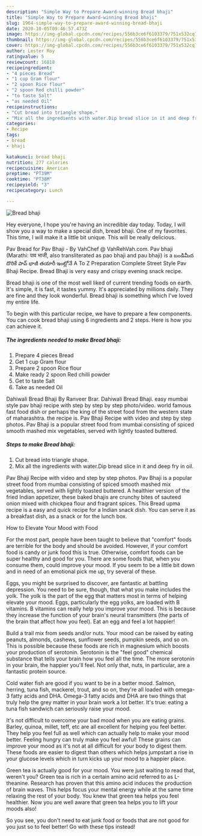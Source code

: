 ```yaml
---
description: "Simple Way to Prepare Award-winning Bread bhaji"
title: "Simple Way to Prepare Award-winning Bread bhaji"
slug: 1964-simple-way-to-prepare-award-winning-bread-bhaji
date: 2020-10-05T09:46:57.473Z
image: https://img-global.cpcdn.com/recipes/556b3ce6f6103379/751x532cq70/bread-bhaji-recipe-main-photo.jpg
thumbnail: https://img-global.cpcdn.com/recipes/556b3ce6f6103379/751x532cq70/bread-bhaji-recipe-main-photo.jpg
cover: https://img-global.cpcdn.com/recipes/556b3ce6f6103379/751x532cq70/bread-bhaji-recipe-main-photo.jpg
author: Lester Roy
ratingvalue: 5
reviewcount: 16818
recipeingredient:
- "4 pieces Bread"
- "1 cup Gram flour"
- "2 spoon Rice flour"
- "2 spoon Red chilli powder"
- "to taste Salt"
- "as needed Oil"
recipeinstructions:
- "Cut bread into triangle shape."
- "Mix all the ingredients with water.Dip bread slice in it and deep fry in oil."
categories:
- Recipe
tags:
- bread
- bhaji

katakunci: bread bhaji 
nutrition: 277 calories
recipecuisine: American
preptime: "PT39M"
cooktime: "PT38M"
recipeyield: "3"
recipecategory: Lunch

---
```



![Bread bhaji](https://img-global.cpcdn.com/recipes/556b3ce6f6103379/751x532cq70/bread-bhaji-recipe-main-photo.jpg)

Hey everyone, I hope you're having an incredible day today. Today, I will show you a way to make a special dish, bread bhaji. One of my favorites. This time, I will make it a little bit unique. This will be really delicious.

Pav Bread for Pav Bhaji - By VahChef @ VahRehVah.com. Pav bhaji (Marathi: पाव भाजी, also transliterated as pao bhaji and pau bhaji) is a బండిమీద దొరికే పావ్ భాజీ తయారీ ఇంట్లోనే A To Z Preparation Complete Street Style Pav Bhaji Recipe. Bread Bhaji is very easy and crispy evening snack recipe.

Bread bhaji is one of the most well liked of current trending foods on earth. It's simple, it is fast, it tastes yummy. It's appreciated by millions daily. They are fine and they look wonderful. Bread bhaji is something which I've loved my entire life.


To begin with this particular recipe, we have to prepare a few components. You can cook bread bhaji using 6 ingredients and 2 steps. Here is how you can achieve it.

<!--inarticleads1-->

##### The ingredients needed to make Bread bhaji:

1. Prepare 4 pieces Bread
1. Get 1 cup Gram flour
1. Prepare 2 spoon Rice flour
1. Make ready 2 spoon Red chilli powder
1. Get to taste Salt
1. Take as needed Oil


Dahiwali Bread Bhaji By Ranveer Brar. Dahiwali Bread Bhaji. easy mumbai style pav bhaji recipe with step by step by step photo/video. world famous fast food dish or perhaps the king of the street food from the western state of maharashtra. the recipe is. Pav Bhaji Recipe with video and step by step photos. Pav Bhaji is a popular street food from mumbai consisting of spiced smooth mashed mix vegetables, served with lightly toasted buttered. 

<!--inarticleads2-->

##### Steps to make Bread bhaji:

1. Cut bread into triangle shape.
1. Mix all the ingredients with water.Dip bread slice in it and deep fry in oil.


Pav Bhaji Recipe with video and step by step photos. Pav Bhaji is a popular street food from mumbai consisting of spiced smooth mashed mix vegetables, served with lightly toasted buttered. A healthier version of the fried Indian appetizer, these baked bhajis are crunchy bites of sauteed onion mixed with chickpea flour and fragrant spices. This Bread upma recipe is a easy and quick recipe for a Indian snack dish. You can serve it as a breakfast dish, as a snack or for the lunch box. 

How to Elevate Your Mood with Food


For the most part, people have been taught to believe that "comfort" foods are terrible for the body and should be avoided. However, if your comfort food is candy or junk food this is true. Otherwise, comfort foods can be super healthy and good for you. There are some foods that, when you consume them, could improve your mood. If you seem to be a little bit down and in need of an emotional pick me up, try several of these.

Eggs, you might be surprised to discover, are fantastic at battling depression. You need to be sure, though, that what you make includes the yolk. The yolk is the part of the egg that matters most in terms of helping elevate your mood. Eggs, particularly the egg yolks, are loaded with B vitamins. B vitamins can really help you improve your mood. This is because they increase the function of your brain's neural transmitters (the parts of the brain that affect how you feel). Eat an egg and feel a lot happier!

Build a trail mix from seeds and/or nuts. Your mood can be raised by eating peanuts, almonds, cashews, sunflower seeds, pumpkin seeds, and so on. This is possible because these foods are rich in magnesium which boosts your production of serotonin. Serotonin is the "feel good" chemical substance that tells your brain how you feel all the time. The more serotonin in your brain, the happier you'll feel. Not only that, nuts, in particular, are a fantastic protein source.

Cold water fish are good if you want to be in a better mood. Salmon, herring, tuna fish, mackerel, trout, and so on, they're all loaded with omega-3 fatty acids and DHA. Omega-3 fatty acids and DHA are two things that truly help the grey matter in your brain work a lot better. It's true: eating a tuna fish sandwich can seriously raise your mood. 

It's not difficult to overcome your bad mood when you are eating grains. Barley, quinoa, millet, teff, etc are all excellent for helping you feel better. They help you feel full as well which can actually help to make your mood better. Feeling hungry can truly make you feel awful! These grains can improve your mood as it's not at all difficult for your body to digest them. These foods are easier to digest than others which helps jumpstart a rise in your glucose levels which in turn kicks up your mood to a happier place.

Green tea is actually good for your mood. You were just waiting to read that, weren't you? Green tea is rich in a certain amino acid referred to as L-theanine. Research has proven that this amino acid induces the production of brain waves. This helps focus your mental energy while at the same time relaxing the rest of your body. You knew that green tea helps you feel healthier. Now you are well aware that green tea helps you to lift your moods also!

So you see, you don't need to eat junk food or foods that are not good for you just so to feel better! Go  with  these tips  instead!


